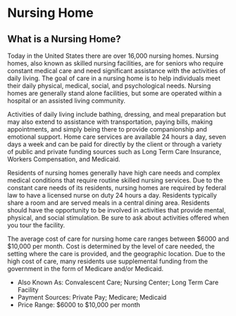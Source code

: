 # Nursing Home

## What is a Nursing Home?

Today in the United States there are over 16,000 nursing homes. Nursing homes, also known as skilled nursing facilities, are for seniors who require constant medical care and need significant assistance with the activities of daily living. The goal of care in a nursing home is to help individuals meet their daily physical, medical, social, and psychological needs. Nursing homes are generally stand alone facilities, but some are operated within a hospital or an assisted living community.

Activities of daily living include bathing, dressing, and meal preparation but may also extend to assistance with transportation, paying bills, making appointments, and simply being there to provide companionship and emotional support. Home care services are available 24 hours a day, seven days a week and can be paid for directly by the client or through a variety of public and private funding sources such as Long Term Care Insurance, Workers Compensation, and Medicaid.

Residents of nursing homes generally have high care needs and complex medical conditions that require routine skilled nursing services. Due to the constant care needs of its residents, nursing homes are required by federal law to have a licensed nurse on duty 24 hours a day. Residents typically share a room and are served meals in a central dining area. Residents should have the opportunity to be involved in activities that provide mental, physical, and social stimulation. Be sure to ask about activities offered when you tour the facility.

The average cost of care for nursing home care ranges between $6000 and $10,000 per month. Cost is determined by the level of care needed, the setting where the care is provided, and the geographic location. Due to the high cost of care, many residents use supplemental funding from the government in the form of Medicare and/or Medicaid.

* Also Known As: Convalescent Care; Nursing Center; Long Term Care Facility
* Payment Sources: Private Pay; Medicare; Medicaid
* Price Range: $6000 to $10,000 per month
